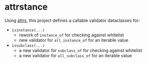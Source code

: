 # attrstance

Using [attrs], this project defines a callable validator dataclasses for:
* `isinstance(...)`
    * rework of `instance_of` for checking against whitelist
    * new validator for `all_instance_of` for an iterable value
* `issubclass(...)`
    * a new validator for `subclass_of` for checking against whitelist
    * a new validator for `all_subclass_of` for an iterable value


[attrs]: http://www.attrs.org/